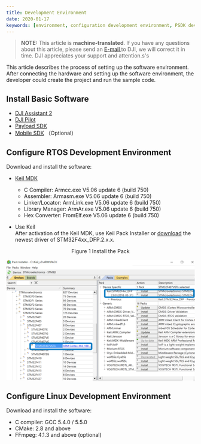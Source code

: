```yaml
---
title: Development Environment
date: 2020-01-17
keywords: [environment, configuration development environment, PSDK development environment]
---
```

> **NOTE:** This article is **machine-translated**. If you have any questions about this article, please send an <a href="mailto:dev@dji.com">E-mail </a>to DJI, we will correct it in time. DJI appreciates your support and attention.s's

This article describes the process of setting up the software environment. After connecting the hardware and setting up the software environment, the developer could create the project and run the sample code.

## Install Basic Software

* [DJI Assistant 2](https://www.dji.com/cn/downloads)
* [DJI Pilot](https://www.dji.com/cn/downloads)
* [Payload SDK](https://developer.dji.com/user)
* [Mobile SDK](https://developer.dji.com/user)  （Optional）     

## Configure RTOS Development Environment
Download and install the software:

* [Keil MDK](http://www2.keil.com/mdk5/)
    * C Compiler:  Armcc.exe V5.06 update 6 (build 750)
    * Assembler:              Armasm.exe V5.06 update 6 (build 750)
    * Linker/Locator:         ArmLink.exe V5.06 update 6 (build 750)
    * Library Manager:        ArmAr.exe V5.06 update 6 (build 750)
    * Hex Converter:          FromElf.exe V5.06 update 6 (build 750)

* Use Keil    
After activation of the Keil MDK, use Keil Pack Installer or <a href="http://www.keil.com/dd2/Pack/" target="_blank">download</a> the newest driver of STM32F4xx_DFP.2.x.x.
<div>
<div style="text-align: center"><p>Figure 1 Install the Pack</p>
</div>
<div style="text-align: center"><p><span>
      <img src="../images/stm32_pack_install.png" width="600" style="vertical-align:middle" alt/></span></p>
</div></div>

## Configure Linux Development Environment
Download and install the software:

* C compiler: GCC 5.4.0 / 5.5.0
* CMake: 2.8 and above
* FFmpeg: 4.1.3 and above (optional)

